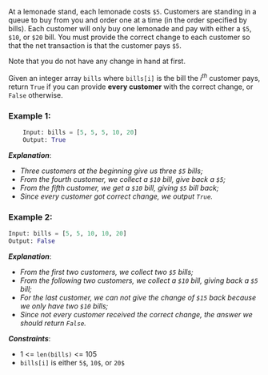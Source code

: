 At a lemonade stand, each lemonade costs `$5`. Customers are standing in a queue to buy from you and order one at a time (in the order specified by bills). Each customer will only buy one lemonade and pay with either a `$5`, `$10`, or `$20` bill. You must provide the correct change to each customer so that the net transaction is that the customer pays `$5`.

Note that you do not have any change in hand at first.

Given an integer array `bills` where `bills[i]` is the bill the $i^{th}$ customer pays, return `True` if you can provide **every customer** with the correct change, or `False` otherwise.


### Example 1:
```python
    Input: bills = [5, 5, 5, 10, 20]
    Output: True
```
**_Explanation_**:
<em>
- Three customers at the beginning give us three `$5` bills;
- From the fourth customer, we collect a `$10` bill, give back a `$5`;
- From the fifth customer, we get a `$10` bill, giving `$5` bill back;
- Since every customer got correct change, we output `True`.
</em>

### Example 2:
```python
Input: bills = [5, 5, 10, 10, 20]
Output: False
```
**_Explanation_**:
<em>
- From the first two customers, we collect two `$5` bills;
- From the following two customers, we collect a `$10` bill, giving back a `$5` bill;
- For the last customer, we can not give the change of `$15` back because we only have two `$10` bills;
- Since not every customer received the correct change, the answer we should return `False`.
</em>

**_Constraints_**:
- 1 <= `len(bills)` <= 105
- `bills[i]` is either `5$`, `10$`, or `20$`